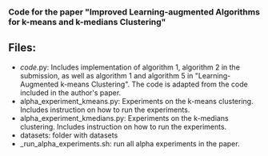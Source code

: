 ###  Code for the paper "Improved Learning-augmented Algorithms for k-means and k-medians Clustering"

## Files:

- _code_.py: Includes implementation of algorithm 1, algorithm 2 in the submission, as well as algorithm 1 and algorithm 5 in "Learning-Augmented k-means Clustering". The code is adapted from the code included in the author's paper. 
- alpha_experiment_kmeans.py: Experiments on the k-means clustering. Includes instruction on how to run the experiments.
- alpha_experiment_kmedians.py: Experiments on the k-medians clustering. Includes instruction on how to run the experiments. 
- datasets: folder with datasets
- _run_alpha_experiments.sh: run all alpha experiments in the paper. 
